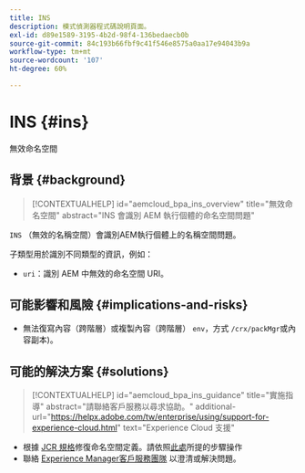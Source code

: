 ```yaml
---
title: INS
description: 模式偵測器程式碼說明頁面。
exl-id: d89e1589-3195-4b2d-98f4-136bedaecb0b
source-git-commit: 84c193b66fbf9c41f546e8575a0aa17e94043b9a
workflow-type: tm+mt
source-wordcount: '107'
ht-degree: 60%

---
```


# INS {#ins}

無效命名空間

## 背景 {#background}

>[!CONTEXTUALHELP]
>id="aemcloud_bpa_ins_overview"
>title="無效命名空間"
>abstract="INS 會識別 AEM 執行個體的命名空間問題"

`INS`  （無效的名稱空間）會識別AEM執行個體上的名稱空間問題。

子類型用於識別不同類型的資訊，例如：

* `uri`：識別 AEM 中無效的命名空間 URI。

## 可能影響和風險 {#implications-and-risks}

* 無法復寫內容（跨階層）或複製內容（跨階層） `env`，方式 `/crx/packMgr`或內容副本)。

## 可能的解決方案 {#solutions}

>[!CONTEXTUALHELP]
>id="aemcloud_bpa_ins_guidance"
>title="實施指導"
>abstract="請聯絡客戶服務以尋求協助。"
>additional-url="https://helpx.adobe.com/tw/enterprise/using/support-for-experience-cloud.html" text="Experience Cloud 支援"

* 根據 [JCR 規格](https://developer.adobe.com/experience-manager/reference-materials/spec/jcr/1.0/4.5_Namespaces.html)修復命名空間定義。請依照[此處](https://experienceleaguecommunities.adobe.com/t5/adobe-experience-manager/how-can-i-delete-a-namespace-created-in-crx/td-p/225163)所提的步驟操作
* 聯絡 [Experience Manager客戶服務團隊](https://helpx.adobe.com/tw/enterprise/using/support-for-experience-cloud.html) 以澄清或解決問題。
